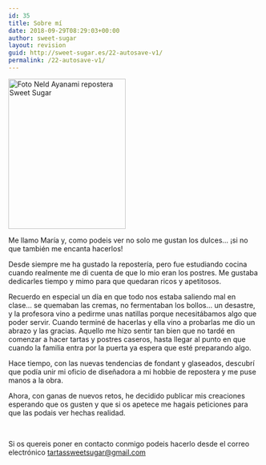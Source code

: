 ```yaml
---
id: 35
title: Sobre mí
date: 2018-09-29T08:29:03+00:00
author: sweet-sugar
layout: revision
guid: http://sweet-sugar.es/22-autosave-v1/
permalink: /22-autosave-v1/
---
```

[<img class="size-medium wp-image-183" src="http://sweet-sugar.es/wp-content/uploads/2018/09/20180929_102222-234x300.jpg" alt="Foto Neld Ayanami repostera Sweet Sugar" width="234" height="300" />](http://sweet-sugar.es/wp-content/uploads/2018/09/20180929_102222-e1538209401159.jpg)

Me llamo María y, como podeis ver no solo me gustan los dulces&#8230; ¡si no que también me encanta hacerlos!

Desde siempre me ha gustado la repostería, pero fue estudiando cocina cuando realmente me di cuenta de que lo mio eran los postres. Me gustaba dedicarles tiempo y mimo para que quedaran ricos y apetitosos.

Recuerdo en especial un día en que todo nos estaba saliendo mal en clase&#8230; se quemaban las cremas, no fermentaban los bollos&#8230; un desastre, y la profesora vino a pedirme unas natillas porque necesitábamos algo que poder servir. Cuando terminé de hacerlas y ella vino a probarlas me dio un abrazo y las gracias. Aquello me hizo sentir tan bien que no tardé en comenzar a hacer tartas y postres caseros, hasta llegar al punto en que cuando la familia entra por la puerta ya espera que esté preparando algo.

Hace tiempo, con las nuevas tendencias de fondant y glaseados, descubrí que podía unir mi oficio de diseñadora a mi hobbie de repostera y me puse manos a la obra.

Ahora, con ganas de nuevos retos, he decidido publicar mis creaciones esperando que os gusten y que si os apetece me hagais peticiones para que las podais ver hechas realidad.

&nbsp;

Si os quereis poner en contacto conmigo podeis hacerlo desde el correo electrónico tartassweetsugar@gmail.com

&nbsp;